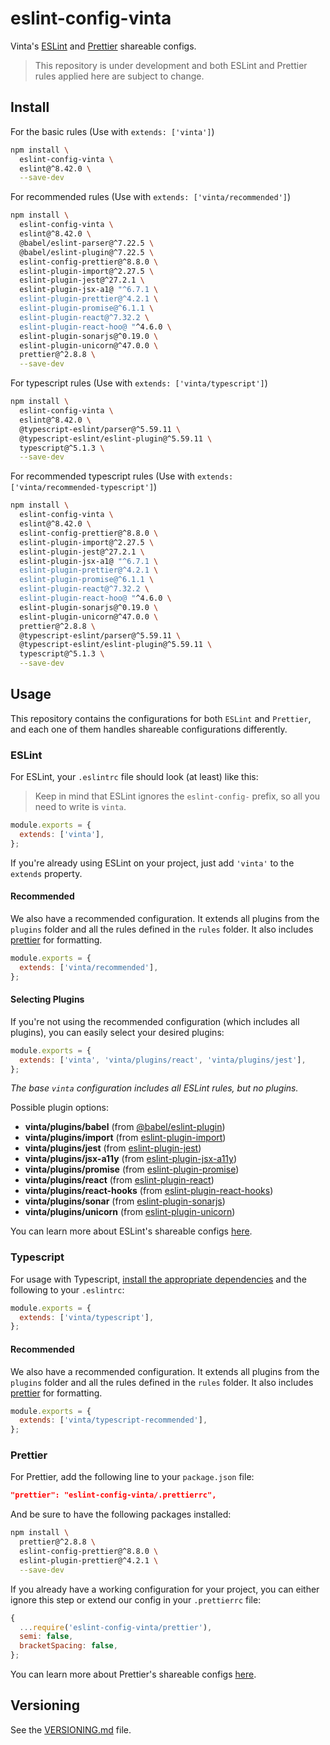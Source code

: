 # eslint-config-vinta

Vinta's [ESLint](http://eslint.org) and [Prettier](https://prettier.io/) shareable configs.

> This repository is under development and both ESLint and Prettier rules applied here are subject to change.

## Install

For the basic rules (Use with `extends: ['vinta']`)

```bash
npm install \
  eslint-config-vinta \
  eslint@^8.42.0 \
  --save-dev
```

For recommended rules (Use with `extends: ['vinta/recommended']`)

```bash
npm install \
  eslint-config-vinta \
  eslint@^8.42.0 \
  @babel/eslint-parser@^7.22.5 \
  @babel/eslint-plugin@^7.22.5 \
  eslint-config-prettier@^8.8.0 \
  eslint-plugin-import@^2.27.5 \
  eslint-plugin-jest@^27.2.1 \
  eslint-plugin-jsx-a1@ "^6.7.1 \
  eslint-plugin-prettier@^4.2.1 \
  eslint-plugin-promise@^6.1.1 \
  eslint-plugin-react@^7.32.2 \
  eslint-plugin-react-hoo@ "^4.6.0 \
  eslint-plugin-sonarjs@^0.19.0 \
  eslint-plugin-unicorn@^47.0.0 \
  prettier@^2.8.8 \
  --save-dev
```

For typescript rules (Use with `extends: ['vinta/typescript']`)

```bash
npm install \
  eslint-config-vinta \
  eslint@^8.42.0 \
  @typescript-eslint/parser@^5.59.11 \
  @typescript-eslint/eslint-plugin@^5.59.11 \
  typescript@^5.1.3 \
  --save-dev
```

For recommended typescript rules (Use with `extends: ['vinta/recommended-typescript']`)

```bash
npm install \
  eslint-config-vinta \
  eslint@^8.42.0 \
  eslint-config-prettier@^8.8.0 \
  eslint-plugin-import@^2.27.5 \
  eslint-plugin-jest@^27.2.1 \
  eslint-plugin-jsx-a1@ "^6.7.1 \
  eslint-plugin-prettier@^4.2.1 \
  eslint-plugin-promise@^6.1.1 \
  eslint-plugin-react@^7.32.2 \
  eslint-plugin-react-hoo@ "^4.6.0 \
  eslint-plugin-sonarjs@^0.19.0 \
  eslint-plugin-unicorn@^47.0.0 \
  prettier@^2.8.8 \
  @typescript-eslint/parser@^5.59.11 \
  @typescript-eslint/eslint-plugin@^5.59.11 \
  typescript@^5.1.3 \
  --save-dev
```

## Usage

This repository contains the configurations for both `ESLint` and `Prettier`, and each one of them handles shareable configurations differently.

### ESLint

For ESLint, your `.eslintrc` file should look (at least) like this:

> Keep in mind that ESLint ignores the `eslint-config-` prefix, so all you need to write is `vinta`.

```js
module.exports = {
  extends: ['vinta'],
};
```

If you're already using ESLint on your project, just add `'vinta'` to the `extends` property.

#### Recommended

We also have a recommended configuration. It extends all plugins from the `plugins` folder and all the rules defined in the `rules` folder. It also includes [prettier](#prettier) for formatting.

```js
module.exports = {
  extends: ['vinta/recommended'],
};
```

#### Selecting Plugins

If you're not using the recommended configuration (which includes all plugins), you can easily select your desired plugins:

```js
module.exports = {
  extends: ['vinta', 'vinta/plugins/react', 'vinta/plugins/jest'],
};
```

*The base `vinta` configuration includes all ESLint rules, but no plugins.*

Possible plugin options:

- **vinta/plugins/babel** (from [@babel/eslint-plugin](https://github.com/babel/babel/tree/main/eslint/babel-eslint-plugin))
- **vinta/plugins/import** (from [eslint-plugin-import](https://github.com/benmosher/eslint-plugin-import))
- **vinta/plugins/jest** (from [eslint-plugin-jest](https://github.com/jest-community/eslint-plugin-jest))
- **vinta/plugins/jsx-a11y** (from [eslint-plugin-jsx-a11y](https://github.com/evcohen/eslint-plugin-jsx-a11y))
- **vinta/plugins/promise** (from [eslint-plugin-promise](https://github.com/xjamundx/eslint-plugin-promise))
- **vinta/plugins/react** (from [eslint-plugin-react](https://github.com/yannickcr/eslint-plugin-react))
- **vinta/plugins/react-hooks** (from [eslint-plugin-react-hooks](https://github.com/facebook/react/tree/master/packages/eslint-plugin-react-hooks))
- **vinta/plugins/sonar** (from [eslint-plugin-sonarjs](https://github.com/SonarSource/eslint-plugin-sonarjs))
- **vinta/plugins/unicorn** (from [eslint-plugin-unicorn](https://github.com/sindresorhus/eslint-plugin-unicorn))

You can learn more about ESLint's shareable configs [here](http://eslint.org/docs/developer-guide/shareable-configs).

### Typescript

For usage with Typescript, [install the appropriate dependencies](#install) and the following to your `.eslintrc`:

```js
module.exports = {
  extends: ['vinta/typescript'],
};
```

#### Recommended

We also have a recommended configuration. It extends all plugins from the `plugins` folder and all the rules defined in the `rules` folder. It also includes [prettier](#prettier) for formatting.

```js
module.exports = {
  extends: ['vinta/typescript-recommended'],
};
```

### Prettier

For Prettier, add the following line to your `package.json` file:

```json
"prettier": "eslint-config-vinta/.prettierrc",
```

And be sure to have the following packages installed:

```bash
npm install \
  prettier@^2.8.8 \
  eslint-config-prettier@^8.8.0 \
  eslint-plugin-prettier@^4.2.1 \
  --save-dev
```

If you already have a working configuration for your project, you can either ignore this step or extend our config in your `.prettierrc` file:

```js
{
  ...require('eslint-config-vinta/prettier'),
  semi: false,
  bracketSpacing: false,
};
```

You can learn more about Prettier's shareable configs [here](https://github.com/prettier/prettier/blob/master/docs/configuration.md#sharing-configurations).

## Versioning

See the [VERSIONING.md](VERSIONING.md) file.
